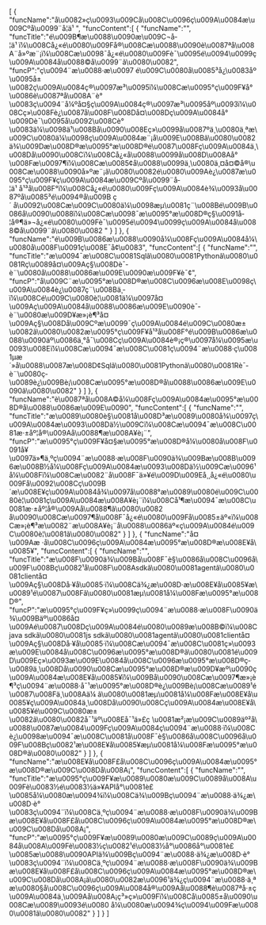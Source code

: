 [
	{
		"funcName":"å\u0082»ç\u0093\u009Cå\u008C\u0096ç\u009A\u0084æ\u009Cºå\u0099¨å­¦ä¹ ",
		"funcContent":[
			{
				"funcName":"",
				"funcTitle":"é\u009B¶æ\u0088\u0090æ\u009C¬å­¦ä¹ ï¼\u008Cå¿«é\u0080\u009Få®\u008Cæ\u0088\u0090è\u0087ªå\u008A¨å»ºæ¨¡ï¼\u008Cæ\u0098¯å¿«é\u0080\u009Fè¯\u0095é\u0094\u0099ç\u009A\u0084å\u0088©å\u0099¨ã\u0080\u0082",
				"funcP":"ç\u0094¨æ\u0088·æ\u0097 é\u009C\u0080å\u0085³å¿\u0083åº\u0095å±\u0082ç\u009A\u0084ç®\u0097æ³\u0095ï¼\u008Cæ\u0095°ç\u009F¥å°\u0086è\u0087ªå\u008A¨è°\u0083ç\u0094¨å¼ºå¤§ç\u009A\u0084ç®\u0097æ³\u0095åº\u0093ï¼\u008Cç»\u008Fè¿\u0087å\u008F\u008Då¤\u008Dç\u009A\u0084å°\u009Dè¯\u0095å\u0092\u008Cè°\u0083ä¼\u0098ä¹\u008Bå\u0090\u008Eç»\u0099å\u0087ºä¸\u0080ä¸ªæ\u009C\u0080ä¼\u0098ç\u009A\u0084æ¨¡å\u009E\u008Bã\u0080\u0082ä¾\u009Dæ\u008D®æ\u0095°æ\u008D®é\u0087\u008Fç\u009A\u0084ä¸\u008Då\u0090\u008Cï¼\u008Cå¿«å\u0088\u0099å\u008D\u008Aå°\u008Fæ\u0097¶ï¼\u008Cæ\u0085¢å\u0088\u0099ä¸\u0080ä¸¤å¤©å®\u008Cæ\u0088\u0090å»ºæ¨¡ã\u0080\u0082é\u0080\u009Aè¿\u0087æ\u0095°ç\u009F¥ç\u009A\u0084æ\u009Cºå\u0099¨å­¦ä¹ å¹³å\u008F°ï¼\u008Cå¿«é\u0080\u009Fç\u009A\u0084è¾\u0093å\u0087ºå\u0085³é\u0094®å\u009B ç´ å\u0092\u008Cæ\u009C\u0080ä¼\u0098æµ\u0081ç¨\u008Bé\u009B\u0086å\u0090\u0088ï¼\u008Cæ\u0098¯æ\u0095°æ\u008D®ç§\u0091å­¦å®¶ä»¬å¿«é\u0080\u009Fè¯\u0095é\u0094\u0099ç\u009A\u0084å\u0088©å\u0099¨ã\u0080\u0082 "
			}
		]
	},
	{
		"funcName":"é\u009B\u0086æ\u0088\u0090å¼\u008Fç\u009A\u0084å¼\u0080å\u008F\u0091ç\u008E¯å¢\u0083",
		"funcContent":[
			{
				"funcName":"",
				"funcTitle":"æ\u0094¯æ\u008C\u0081Sqlã\u0080\u0081Pythonã\u0080\u0081Rç­\u0089å¤\u009Aç§\u008Dè¯­è¨\u0080å\u0088\u0086æ\u009E\u0090æ\u009F¥è¯¢",
				"funcP":"å\u009C¨æ\u0095°æ\u008D®æ\u008C\u0096æ\u008E\u0098ç\u009A\u0084è¿\u0087ç¨\u008Bä¸­ï¼\u008Cé\u009C\u0080è¦\u0081ä¼\u0097å¤\u009Aç\u009A\u0084å\u0088\u0086æ\u009E\u0090è¯­è¨\u0080æ\u009D¥æ»¡è¶³å¤\u009Aç§\u008Då\u009Cºæ\u0099¯ç\u009A\u0084é\u009C\u0080æ±\u0082ã\u0080\u0082æ\u0095°ç\u009F¥å¹³å\u008F°é\u009B\u0086æ\u0088\u0090äº\u0086ä¸°å¯\u008Cç\u009A\u0084è®¡ç®\u0097å¼\u0095æ\u0093\u008Eï¼\u008Cæ\u0094¯æ\u008C\u0081ç\u0094¨æ\u0088·ç\u0081µæ´»å\u0088\u0087æ\u008D¢Sqlã\u0080\u0081Pythonã\u0080\u0081Rè¯­è¨\u0080ç­\u0089è¿\u009Bè¡\u008Cæ\u0095°æ\u008D®å\u0088\u0086æ\u009E\u0090ã\u0080\u0082"
			}
		]
	},
	{
		"funcName":"è\u0087ªå\u008A©å¼\u008Fç\u009A\u0084æ\u0095°æ\u008D®å\u0088\u0086æ\u009E\u0090",
		"funcContent":[
			{
				"funcName":"",
				"funcTitle":"æ\u0089\u0080è§\u0081å\u008D³æ\u0089\u0080å¾\u0097ç\u009A\u0084æ\u0093\u008Dä½\u009Cï¼\u008Cæ\u0094¯æ\u008C\u0081æ·±åº¦å®\u009Aå\u0088¶æ\u008A¥è¡¨",
				"funcP":"æ\u0095°ç\u009F¥å¤§æ\u0095°æ\u008D®å¼\u0080å\u008F\u0091å¥\u0097ä»¶ä¸ºç\u0094¨æ\u0088·æ\u008F\u0090ä¾\u009Bæ\u008B\u0096æ\u008B½å¼\u008Fç\u009A\u0084æ\u0093\u008Dä½\u009Cæ\u0096¹å¼\u008Fï¼\u008Cæ\u0082¨å\u008F¯ä»¥é\u009D\u009Eå¸¸å¿«é\u0080\u009Få\u0092\u008Cç\u009B´æ\u008E¥ç\u009A\u0084å¾\u0097å\u0088°æ\u0089\u0080é\u009C\u0080è¦\u0081ç\u009A\u0084æ\u008A¥è¡¨ï¼\u008Cå¹¶æ\u0094¯æ\u008C\u0081æ·±åº¦å®\u009Aå\u0088¶ã\u0080\u0082 å\u0090\u008Cæ\u0097¶å\u008F¯å¿«é\u0080\u009Få\u0085±äº«ï¼\u008Cæ»¡è¶³æ\u0082¨æ\u008A¥è¡¨å\u0088\u0086äº«ç\u009A\u0084é\u009C\u0080è¦\u0081ã\u0080\u0082"
			}
		]
	},
	{
		"funcName":"å¤\u009Aæ ·å\u008C\u0096ç\u009A\u0084æ\u0095°æ\u008D®æ\u008E¥å\u0085¥",
		"funcContent":[
			{
				"funcName":"",
				"funcTitle":"æ\u008F\u0090ä¾\u009Bå\u008F¯è§\u0086å\u008C\u0096å\u009F\u008Bç\u0082¹å\u008F\u008Asdkã\u0080\u0081agentã\u0080\u0081clientå¤\u009Aç§\u008Då·¥å\u0085·ï¼\u008Cä¾¿æ\u008D·æ\u008E¥å\u0085¥æ\u0089¹é\u0087\u008Fã\u0080\u0081æµ\u0081å¼\u008Fæ\u0095°æ\u008D®",
				"funcP":"æ\u0095°ç\u009F¥ç»\u0099ç\u0094¨æ\u0088·æ\u008F\u0090ä¾\u009Bäº\u0086å¤\u009Aé\u0087\u008Dç\u009A\u0084é\u0080\u0089æ\u008B©ï¼\u008C java sdkã\u0080\u0081js sdkã\u0080\u0081agentã\u0080\u0081clientå¤\u009Aç§\u008Då·¥å\u0085·ï¼\u008Cæ\u0094¯æ\u008C\u0081ç»\u0093æ\u009E\u0084å\u008C\u0096æ\u0095°æ\u008D®ã\u0080\u0081é\u009D\u009Eç»\u0093æ\u009E\u0084å\u008C\u0096æ\u0095°æ\u008D®ç­\u0089ä¸\u008Då\u0090\u008Cæ\u0095°æ\u008D®æ\u009D¥æº\u0090ç\u009A\u0084æ\u008E¥å\u0085¥ï¼\u009Bå\u0090\u008Cæ\u0097¶æ»¡è¶³ç\u0094¨æ\u0088·å¯¹æ\u0095°æ\u008D®è¿\u009Bè¡\u008Cæ\u0089¹é\u0087\u008Fä¸\u008Aä¼ ã\u0080\u0081æµ\u0081å¼\u008Fæ\u008E¥å\u0085¥ç\u009A\u0084ä¸\u008Då\u0090\u008Cç\u009A\u0084æ\u008E¥å\u0085¥é\u009C\u0080æ±\u0082ã\u0080\u0082å¯¹äº\u008Eå¯¹ä»£ç \u0081æ²¡æ\u009C\u0089äº²å\u0088\u0087æ\u0084\u009Fç\u009A\u0084ç\u0094¨æ\u0088·ï¼\u008Cè¿\u0098æ\u0094¯æ\u008C\u0081å\u008F¯è§\u0086å\u008C\u0096å\u009F\u008Bç\u0082¹æ\u008E¥å\u0085¥æµ\u0081å¼\u008Fæ\u0095°æ\u008D®ã\u0080\u0082"
			}
		]
	},
	{
		"funcName":"æ\u008E¥å\u008F£å\u008C\u0096ç\u009A\u0084æ\u0095°æ\u008D®æ\u009C\u008Då\u008A¡",
		"funcContent":[
			{
				"funcName":"",
				"funcTitle":"æ\u0095°ç\u009F¥æ\u0089\u0080æ\u009C\u0089å\u008A\u009Fè\u0083½é\u0083½ä»¥APIå°\u0081è£\u0085å¼\u0080æ\u0094¾ï¼\u008Cä¾\u009Bç\u0094¨æ\u0088·ä¾¿æ\u008D·è°\u0083ç\u0094¨ï¼\u008Cä¸ºç\u0094¨æ\u0088·æ\u008F\u0090ä¾\u009Bæ\u008E¥å\u008F£å\u008C\u0096ç\u009A\u0084æ\u0095°æ\u008D®æ\u009C\u008Då\u008A¡",
				"funcP":"æ\u0095°ç\u009F¥æ\u0089\u0080æ\u009C\u0089ç\u009A\u0084å\u008A\u009Fè\u0083½ç\u0082¹é\u0083½å°\u0086å°\u0081è£\u0085æ\u0088\u0090APIä¾\u009Bç\u0094¨æ\u0088·ä¾¿æ\u008D·è°\u0083ç\u0094¨ï¼\u008Cä¸ºç\u0094¨æ\u0088·æ\u008F\u0090ä¾\u009Bæ\u008E¥å\u008F£å\u008C\u0096ç\u009A\u0084æ\u0095°æ\u008D®æ\u009C\u008Då\u008A¡ã\u0080\u0082æ\u0096¹ä¾¿ç\u0094¨æ\u0088·ä¸ªæ\u0080§å\u008C\u0096ç\u009A\u0084å®\u009Aå\u0088¶è\u0087ªå·±ç\u009A\u0084ä¸\u009Aå\u008A¡ç³»ç»\u009Fï¼\u008Cå\u0085±å\u0090\u008Cæ\u0089\u0093é\u0080 å¼\u0080æ\u0094¾ç\u0094\u009Fæ\u0080\u0081ã\u0080\u0082"
			}
		]
	}
]